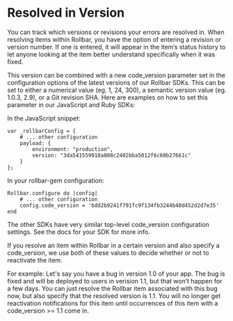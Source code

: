 # Resolved in Version

You can track which versions or revisions your errors are resolved in. When resolving items within Rollbar, you have the option of entering a revision or version number. If one is entered, it will appear in the item’s status history to let anyone looking at the item better understand specifically when it was fixed.

This version can be combined with a new code_version parameter set in the configuration options of the latest versions of our Rollbar SDKs. This can be set to either a numerical value (eg. 1, 24, 300), a semantic version value (eg. 1.0.3, 2.9), or a Git revision SHA. Here are examples on how to set this parameter in our JavaScript and Ruby SDKs:

In the JavaScript snippet:

```
var _rollbarConfig = {
    # ... other configuration
    payload: {
        environment: "production",
        version: "3da541559918a808c2402bba5012f6c60b27661c"
    }
};
```

In your rollbar-gem configuration:

```
Rollbar.configure do |config|
    # ... other configuration
    config.code_version = 'bdd2b9241f791fc9f134fb3244b40d452d2d7e35'
end
```

The other SDKs have very similar top-level code_version configuration settings. See the docs for your SDK for more info.

If you resolve an item within Rollbar in a certain version and also specify a code_version, we use both of these values to decide whether or not to reactivate the item.

For example: Let's say you have a bug in version 1.0 of your app. The bug is fixed and will be deployed to users in verision 1.1, but that won’t happen for a few days. You can just resolve the Rollbar item associated with this bug now, but also specify that the resolved version is 1.1. You will no longer get reactivation notifications for this item until occurrences of this item with a code_version >= 1.1 come in.
